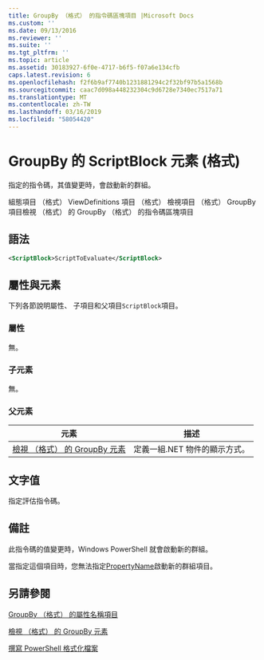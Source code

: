 ```yaml
---
title: GroupBy （格式） 的指令碼區塊項目 |Microsoft Docs
ms.custom: ''
ms.date: 09/13/2016
ms.reviewer: ''
ms.suite: ''
ms.tgt_pltfrm: ''
ms.topic: article
ms.assetid: 30183927-6f0e-4717-b6f5-f07a6e134cfb
caps.latest.revision: 6
ms.openlocfilehash: f2f6b9af7740b1231881294c2f32bf97b5a1568b
ms.sourcegitcommit: caac7d098a448232304c9d6728e7340ec7517a71
ms.translationtype: MT
ms.contentlocale: zh-TW
ms.lasthandoff: 03/16/2019
ms.locfileid: "58054420"
---
```

# <a name="scriptblock-element-for-groupby-format"></a>GroupBy 的 ScriptBlock 元素 (格式)

指定的指令碼，其值變更時，會啟動新的群組。

組態項目 （格式） ViewDefinitions 項目 （格式） 檢視項目 （格式） GroupBy 項目檢視 （格式） 的 GroupBy （格式） 的指令碼區塊項目

## <a name="syntax"></a>語法

```xml
<ScriptBlock>ScriptToEvaluate</ScriptBlock>
```

## <a name="attributes-and-elements"></a>屬性與元素

下列各節說明屬性、 子項目和父項目`ScriptBlock`項目。

### <a name="attributes"></a>屬性

無。

### <a name="child-elements"></a>子元素

無。

### <a name="parent-elements"></a>父元素

|元素|描述|
|-------------|-----------------|
|[檢視 （格式） 的 GroupBy 元素](./groupby-element-for-view-format.md)|定義一組.NET 物件的顯示方式。|

## <a name="text-value"></a>文字值

指定評估指令碼。

## <a name="remarks"></a>備註

此指令碼的值變更時，Windows PowerShell 就會啟動新的群組。

當指定這個項目時，您無法指定[PropertyName](http://msdn.microsoft.com/en-us/396dede0-039a-4a87-a5ef-3ecabb729676)啟動新的群組項目。

## <a name="see-also"></a>另請參閱

[GroupBy （格式） 的屬性名稱項目](./propertyname-element-for-groupby-format.md)

[檢視 （格式） 的 GroupBy 元素](./groupby-element-for-view-format.md)

[撰寫 PowerShell 格式化檔案](./writing-a-powershell-formatting-file.md)
